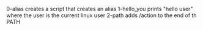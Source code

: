 0-alias creates a script that creates an alias
1-hello_you prints "hello user" where the user is the current linux user
2-path adds /action to the end of th PATH
